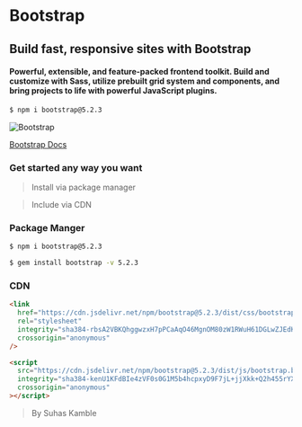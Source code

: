 # Bootstrap

## Build fast, responsive sites with Bootstrap

#### Powerful, extensible, and feature-packed frontend toolkit. Build and customize with Sass, utilize prebuilt grid system and components, and bring projects to life with powerful JavaScript plugins.

```bash
$ npm i bootstrap@5.2.3
```

![Bootstrap](https://getbootstrap.com/docs/5.2/assets/brand/bootstrap-logo-shadow.png "Bootstrap")

[Bootstrap Docs](https://getbootstrap.com/docs/5.2/getting-started/introduction/)

### Get started any way you want

> Install via package manager

> Include via CDN

### Package Manger

```cmd
$ npm i bootstrap@5.2.3
```

```cmd
$ gem install bootstrap -v 5.2.3
```

### CDN

```html
<link
  href="https://cdn.jsdelivr.net/npm/bootstrap@5.2.3/dist/css/bootstrap.min.css"
  rel="stylesheet"
  integrity="sha384-rbsA2VBKQhggwzxH7pPCaAqO46MgnOM80zW1RWuH61DGLwZJEdK2Kadq2F9CUG65"
  crossorigin="anonymous"
/>
```

```html
<script
  src="https://cdn.jsdelivr.net/npm/bootstrap@5.2.3/dist/js/bootstrap.bundle.min.js"
  integrity="sha384-kenU1KFdBIe4zVF0s0G1M5b4hcpxyD9F7jL+jjXkk+Q2h455rYXK/7HAuoJl+0I4"
  crossorigin="anonymous"
></script>
```

> By Suhas Kamble

